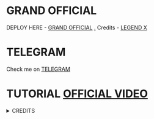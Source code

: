 # GRAND OFFICIAL

DEPLOY HERE - [GRAND OFFICIAL](https://dashboard.heroku.com/new?button-url=https%3A%2F%2Fgithub.com%2FAnkiVectorUpdates%2Fmohininew&template=https%3A%2F%2Fgithub.com%2FAnkiVectorUpdates%2Fmohininew)
[.](https://heroku.com/deploy)
Credits - [LEGEND X](https://t.me/legendx22)

# TELEGRAM
Check me on [TELEGRAM](https://t.me/grand50_bot)
# TUTORIAL [OFFICIAL VIDEO](https://youtu.be/JK9cLTDZUR0)

<details>
<summary> CREDITS </summary>
<h1> LEGEND X </h1>
<h1> PROBOY X </h1>
<h1> TEAMLEGEND </h1>
</details>
